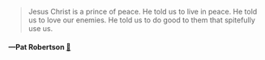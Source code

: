 > Jesus Christ is a prince of peace. He told us to live in peace. He told us to love our enemies. He told us to do good to them that spitefully use us.
  #### —Pat Robertson [:scroll:](undefined)